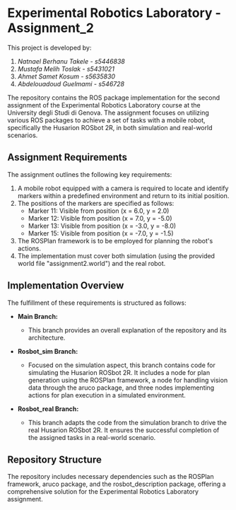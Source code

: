 # Experimental Robotics Laboratory - Assignment_2
This project is developed by:
1. *Natnael Berhanu Takele - s5446838*
2. *Mustafa Melih Toslak - s5431021*
3. *Ahmet Samet Kosum - s5635830*
4. *Abdelouadoud Guelmami - s546728*

The repository contains the ROS package implementation for the second assignment of the Experimental Robotics Laboratory course at the University degli Studi di Genova. The assignment focuses on utilizing various ROS packages to achieve a set of tasks with a mobile robot, specifically the Husarion ROSbot 2R, in both simulation and real-world scenarios.

## Assignment Requirements

The assignment outlines the following key requirements:

1. A mobile robot equipped with a camera is required to locate and identify markers within a predefined environment and return to its initial position.
2. The positions of the markers are specified as follows:
   - Marker 11: Visible from position (x = 6.0, y = 2.0)
   - Marker 12: Visible from position (x = 7.0, y = -5.0)
   - Marker 13: Visible from position (x = -3.0, y = -8.0)
   - Marker 15: Visible from position (x = -7.0, y = -1.5)
3. The ROSPlan framework is to be employed for planning the robot's actions.
4. The implementation must cover both simulation (using the provided world file "assignment2.world") and the real robot.

## Implementation Overview

The fulfillment of these requirements is structured as follows:

- **Main Branch:**
  - This branch provides an overall explanation of the repository and its architecture.

- **Rosbot_sim Branch:**
  - Focused on the simulation aspect, this branch contains code for simulating the Husarion ROSbot 2R. It includes a node for plan generation using the ROSPlan framework, a node for handling vision data through the aruco package, and three nodes implementing actions for plan execution in a simulated environment.

- **Rosbot_real Branch:**
  - This branch adapts the code from the simulation branch to drive the real Husarion ROSbot 2R. It ensures the successful completion of the assigned tasks in a real-world scenario.

## Repository Structure

The repository includes necessary dependencies such as the ROSPlan framework, aruco package, and the rosbot_description package, offering a comprehensive solution for the Experimental Robotics Laboratory assignment.

